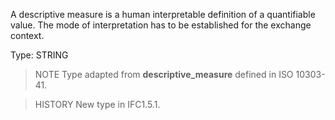 A descriptive measure is a human interpretable definition of a quantifiable value. The mode of interpretation has to be established for the exchange context.

<!-- end of short definition -->


Type: STRING

> NOTE Type adapted from **descriptive_measure** defined in ISO 10303-41.

> HISTORY New type in IFC1.5.1.
